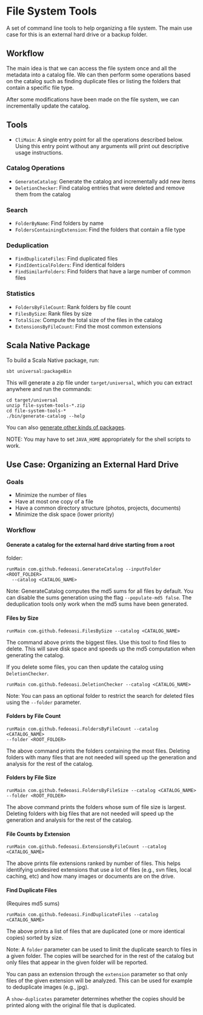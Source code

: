 # File System Tools

A set of command line tools to help organizing a file system. The main
use case for this is an external hard drive or a backup folder.

## Workflow

The main idea is that we can access the file system once and all the
metadata into a catalog file. We can then perform some operations based
on the catalog such as finding duplicate files or listing the folders
that contain a specific file type.

After some modifications have been made on the file system, we can
incrementally update the catalog.

## Tools

- `CliMain`: A single entry point for all the operations described below.  Using this entry point without any arguments will print out descriptive usage instructions.

### Catalog Operations

- `GenerateCatalog`: Generate the catalog and incrementally add new items
- `DeletionChecker`: Find catalog entries that were deleted and remove them from the
  catalog

### Search

- `FolderByName`: Find folders by name
- `FoldersContainingExtension`: Find the folders that contain a file type

### Deduplication

- `FindDuplicateFiles`: Find duplicated files
- `FindIdenticalFolders`: Find identical folders
- `FindSimilarFolders`: Find folders that have a large number of common files

### Statistics

- `FoldersByFileCount`: Rank folders by file count
- `FilesBySize`: Rank files by size
- `TotalSize`: Compute the total size of the files in the catalog
- `ExtensionsByFileCount`: Find the most common extensions

## Scala Native Package

To build a Scala Native package, run:

```
sbt universal:packageBin
```

This will generate a zip file under `target/universal`, which you can extract anywhere and run the commands:

```
cd target/universal
unzip file-system-tools-*.zip
cd file-system-tools-*
./bin/generate-catalog --help
```

You can also [generate other kinds of packages](https://www.scala-sbt.org/sbt-native-packager/gettingstarted.html#create-a-package).

NOTE: You may have to set `JAVA_HOME` appropriately for the shell scripts to work.

## Use Case: Organizing an External Hard Drive

### Goals

- Minimize the number of files
- Have at most one copy of a file
- Have a common directory structure (photos, projects, documents)
- Minimize the disk space (lower priority)

### Workflow

#### Generate a catalog for the external hard drive starting from a root
  folder:

```
runMain com.github.fedeoasi.GenerateCatalog --inputFolder <ROOT_FOLDER>
  --catalog <CATALOG_NAME>
```

Note: GenerateCatalog computes the md5 sums for all files by default.
You can disable the sums generation using the flag `--populate-md5 false`.
The deduplication tools only work when the md5 sums have been generated.

#### Files by Size

```
runMain com.github.fedeoasi.FilesBySize --catalog <CATALOG_NAME>
```

The command above prints the biggest files. Use this tool to find files
to delete. This will save disk space and speeds up the md5 computation
when generating the catalog.

If you delete some files, you can then update the catalog using `DeletionChecker`.

```
runMain com.github.fedeoasi.DeletionChecker --catalog <CATALOG_NAME>
```

Note: You can pass an optional folder to restrict the search for deleted
files using the `--folder` parameter.

#### Folders by File Count

```
runMain com.github.fedeoasi.FoldersByFileCount --catalog <CATALOG_NAME>
--folder <ROOT_FOLDER>
```

The above command prints the folders containing the most files. Deleting
folders with many files that are not needed will speed up the generation
and analysis for the rest of the catalog.

#### Folders by File Size

```
runMain com.github.fedeoasi.FoldersByFileSize --catalog <CATALOG_NAME>
--folder <ROOT_FOLDER>
```

The above command prints the folders whose sum of file size is largest.
Deleting folders with big files that are not needed will speed up the
generation and analysis for the rest of the catalog.

#### File Counts by Extension

```
runMain com.github.fedeoasi.ExtensionsByFileCount --catalog <CATALOG_NAME>
```

The above prints file extensions ranked by number of files. This helps
identifying undesired extensions that use a lot of files (e.g., svn files,
local caching, etc) and how many images or documents are on the drive.

#### Find Duplicate Files

(Requires md5 sums)

```
runMain com.github.fedeoasi.FindDuplicateFiles --catalog <CATALOG_NAME>
```

The above prints a list of files that are duplicated (one or more
identical copies) sorted by size.

Note: A `folder` parameter can be used to limit the duplicate search to files in
a given folder. The copies will be searched for in the rest of the catalog
but only files that appear in the given folder will be reported.

You can pass an extension through the `extension` parameter so that
only files of the given extension will be analyzed. This can be used for
example to deduplicate images (e.g., jpg).

A `show-duplicates` parameter determines whether the copies should be printed
along with the original file that is duplicated.
